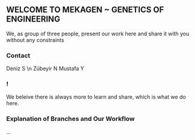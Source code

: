## WELCOME TO MEKAGEN ~ GENETICS OF ENGINEERING
We, as group of three people, present our work here and share it with you without any constraints

### Contact

Deniz S \n
Zübeyir N
Mustafa Y

### !

We beleive there is always more to learn and share, which is what we do here.

### Explanation of Branches and Our Workflow
...


